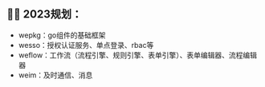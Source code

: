 ## 👩‍💻 2023规划：
- wepkg：go组件的基础框架
- wesso：授权认证服务、单点登录、rbac等
- weflow：工作流（流程引擎、规则引擎、表单引擎）、表单编辑器、流程编辑器
- weim：及时通信、消息

<!--

**Here are some ideas to get you started:**

🙋‍♀️ A short introduction - what is your organization all about?
🌈 Contribution guidelines - how can the community get involved?
👩‍💻 Useful resources - where can the community find your docs? Is there anything else the community should know?
🍿 Fun facts - what does your team eat for breakfast?
🧙 Remember, you can do mighty things with the power of [Markdown](https://docs.github.com/github/writing-on-github/getting-started-with-writing-and-formatting-on-github/basic-writing-and-formatting-syntax)
-->

